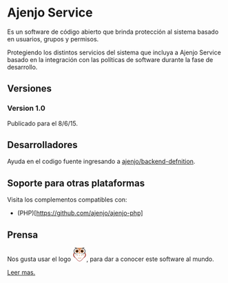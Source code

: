 Ajenjo Service
==============

Es un software de código abierto que brinda protección al sistema basado en
usuarios, grupos y permisos.

Protegiendo los distintos servicios del sistema que incluya a Ajenjo Service
basado en la integración con las políticas de software durante la fase de
desarrollo.

Versiones
---------

### Version 1.0

Publicado para el 8/6/15.



Desarrolladores
---------------

Ayuda en el codigo fuente ingresando a [ajenjo/backend-defnition](https://github.com/ajenjo/backend-defnition).


Soporte para otras plataformas
------------------------------

Visita los complementos compatibles con:

 - (PHP)[https://github.com/ajenjo/ajenjo-php]



Prensa
------

Nos gusta usar el logo ![ajenjo logo](press/IsotipoX32.png), para dar a conocer
este software al mundo.

[Leer mas.](press/README.md)




